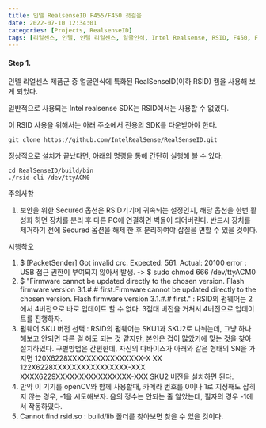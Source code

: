 ```yaml
---
title: 인텔 RealsenseID F455/F450 첫걸음
date: 2022-07-10 12:34:01
categories: [Projects, RealsenseID]
tags: [리얼센스, 인텔, 인텔 리얼센스, 얼굴인식, Intel Realsense, RSID, F450, F455, Face authentication, authentication, Face recognition]
---
```


<h4>Step 1. </h4>
인텔 리얼센스 제품군 중 얼굴인식에 특화된 RealSenseID(이하 RSID) 캠을 사용해 보게 되었다.

일반적으로 사용되는 Intel realsense SDK는 RSID에서는 사용할 수 없었다.

이 RSID 사용을 위해서는 아래 주소에서 전용의 SDK를 다운받아야 한다.
```
git clone https://github.com/IntelRealSense/RealSenseID.git
```
정상적으로 설치가 끝났다면, 아래의 명령을 통해 간단히 실행해 볼 수 있다.
```
cd RealSenseID/build/bin
./rsid-cli /dev/ttyACM0
```

주의사항
 1. 보안을 위한 Secured 옵션은 RSID기기에 귀속되는 설정인지, 해당 옵션을 한번 활성화 하면 장치를 분리 후 다른 PC에 연결하면 벽돌이 되어버린다. 반드시 장치를 제거하기 전에 Secured 옵션을 해제 한 후 분리하여야 삽질을 면할 수 있을 것이다.

시행착오
1. $ [PacketSender] Got invalid crc. Expected: 561. Actual: 20100 error : USB 접근 권한이 부여되지 않아서 발생. -> $ sudo chmod 666 /dev/ttyACM0
2. $ "Firmware cannot be updated directly to the chosen version.
Flash firmware version 3.1.#.# first.Firmware cannot be updated directly to the chosen version.
Flash firmware version 3.1.#.# first." : RSID의 펌웨어는 2에서 4버전으로 바로 업데이트 할 수 없다. 3점대 버전을 거쳐서 4버전으로 업데이트를 진행하자.
3. 펌웨어 SKU 버전 선택 : RSID의 펌웨어는 SKU1과 SKU2로 나뉘는데, 그냥 하나 해보고 안되면 다른 걸 해도 되는 것 같지만, 본인은 겁이 많았기에 맞는 것을 찾아 설치하였다.
구별방법은 간편한데, 자신의 다바이스가 아래와 같은 형태의 SN을 가지면
    120X6228XXXXXXXXXXXXXXXX-X  XX
    122X6228XXXXXXXXXXXXXXXX-XXX
    XXXX6229XXXXXXXXXXXXXXXX-XXX
    SKU2 버전을 설치하면 된다.
 4. 만약 이 기기를 openCV와 함께 사용할때, 카메라 번호를 0이나 1로 지정해도 잡히지 않는 경우, -1을 시도해보자. 음의 정수는 안되는 줄 알았는데, 필자의 경우 -1에서 작동하였다.
 5. Cannot find rsid.so : build/lib 폴더를 찾아보면 찾을 수 있을 것이다.